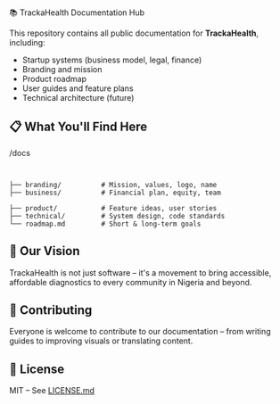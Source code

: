 📚 TrackaHealth Documentation Hub

This repository contains all public documentation for **TrackaHealth**, including:
- Startup systems (business model, legal, finance)  
- Branding and mission  
- Product roadmap  
- User guides and feature plans  
- Technical architecture (future)  
## 📋 What You'll Find Here

/docs
```


├── branding/          # Mission, values, logo, name
├── business/          # Financial plan, equity, team

├── product/           # Feature ideas, user stories
├── technical/         # System design, code standards
└── roadmap.md         # Short & long-term goals
```


## 🌱 Our Vision
TrackaHealth is not just software – it's a movement to bring accessible, affordable diagnostics to every community in Nigeria and beyond.

## 🧩 Contributing
Everyone is welcome to contribute to our documentation – from writing guides to improving visuals or translating content.

## 📜 License
MIT – See [LICENSE.md](LICENSE.md)
